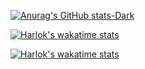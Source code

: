 <!-- ### Hi there 👋 -->

<!--
**PrimeGoose/PrimeGoose** is a ✨ _special_ ✨ repository because its `README.md` (this file) appears on your GitHub profile.


Here are some ideas to get you started:

- 🔭 I’m currently working on ...
- 🌱 I’m currently learning ...
- 👯 I’m looking to collaborate on ...
- 🤔 I’m looking for help with ...
- 💬 Ask me about ...
- 📫 How to reach me: ...
- 😄 Pronouns: ...
- ⚡ Fun fact: ...
-->

[![Anurag's GitHub stats-Dark](https://github-readme-stats.vercel.app/api?username=primegoose&show_icons=true&theme=dark#gh-dark-mode-only)](https://www.linkedin.com/in/politecat/)

[![Harlok's wakatime stats](https://github-readme-stats.vercel.app/api/wakatime?username=Primegoose&theme=dark#gh-dark-mode-only)](https://www.linkedin.com/in/politecat/)

[![Harlok's wakatime stats](https://wakatime.com/share/@Primegoose/8f583e41-7b43-4db4-a532-ac68a606a07b.svg)](https://www.linkedin.com/in/politecat/)





<!-- [![Top Langs](https://github-readme-stats.vercel.app/api/top-langs/?username=primegoose&theme=dark#gh-dark-mode-only)](https://www.linkedin.com/in/politecat/) -->










<!-- [![Top Langs](https://github-readme-stats.vercel.app/api/top-langs/?username=primegoose&layout=compact)](https://github.com/anuraghazra/github-readme-stats) -->


<!-- [![wakatime](https://wakatime.com/badge/user/e546149a-762f-44c5-9e90-045af104fdfa.svg)](https://wakatime.com/@e546149a-762f-44c5-9e90-045af104fdfa) -->

<!-- [![GitHub Streak](https://github-readme-streak-stats.herokuapp.com?user=primegoose&theme=dark&hide_border=true&date_format=j%20M%5B%20Y%5D&card_width=846&fire=FF0000&border=EB1818&ring=A000007F&sideNums=EB0000&currStreakNum=EBEBEB&sideLabels=EBEBEB&stroke=0A0C05&currStreakLabel=EBEBEB&dates=987373&background=000000)](https://git.io/streak-stats) -->




<!-- [![wakatime embed](https://wakatime.com/share/@Primegoose/244ecc59-9339-4ee3-bc79-e15a688063d0.svg)](https://www.linkedin.com/in/politecat/) -->
